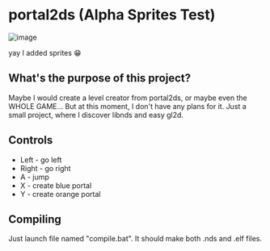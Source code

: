 # portal2ds (Alpha Sprites Test)

![image](https://user-images.githubusercontent.com/67635528/178045807-e7fa8f42-73b6-48a2-9e49-cc0c44260b2d.png)

yay I added sprites 😁

## What's the purpose of this project?
Maybe I would create a level creator from portal2ds, or maybe even the WHOLE GAME... But at this moment, I don't have any plans for it. Just a small project, where I discover libnds and easy gl2d.

## Controls
- Left - go left
- Right - go right
- A - jump
- X - create blue portal
- Y - create orange portal

## Compiling
Just launch file named "compile.bat". It should make both .nds and .elf files.
